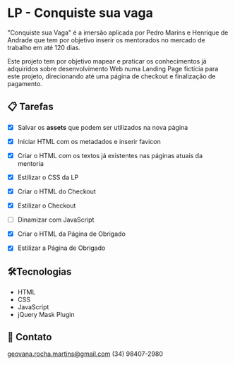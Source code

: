 # LP - Conquiste sua vaga

"Conquiste sua Vaga" é a imersão aplicada por Pedro Marins e Henrique de Andrade que tem por objetivo inserir os mentorados no mercado de trabalho em até 120 dias.

Este projeto tem por objetivo mapear e praticar os conhecimentos já adquiridos sobre desenvolvimento Web numa Landing Page fictícia para este projeto, direcionando até uma página de checkout e finalização de pagamento.

## 📋 Tarefas

- [X] Salvar os __assets__ que podem ser utilizados na nova página
- [X] Iniciar HTML com os metadados e inserir favicon
- [X] Criar o HTML com os textos já existentes nas páginas atuais da mentoria
- [X] Estilizar o CSS da LP
- [X] Criar o HTML do Checkout
- [X] Estilizar o Checkout
- [ ] Dinamizar com JavaScript
- [X] Criar o HTML da Página de Obrigado
- [X] Estilizar a Página de Obrigado


## 🛠️Tecnologias

- HTML
- CSS
- JavaScript
- jQuery Mask Plugin

## 📲 Contato
geovana.rocha.martins@gmail.com
(34) 98407-2980